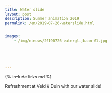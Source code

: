 ```yaml
---
title: Water slide
layout: post
description: Summer animation 2019
permalink: /en/2019-07-26-waterslide.html

    
images: 
    - /img/nieuws/20190726-waterglijbaan-01.jpg
  

    
    
    
---
```


{% include links.md %}

Refreshment at Veld & Duin with our water slide!
